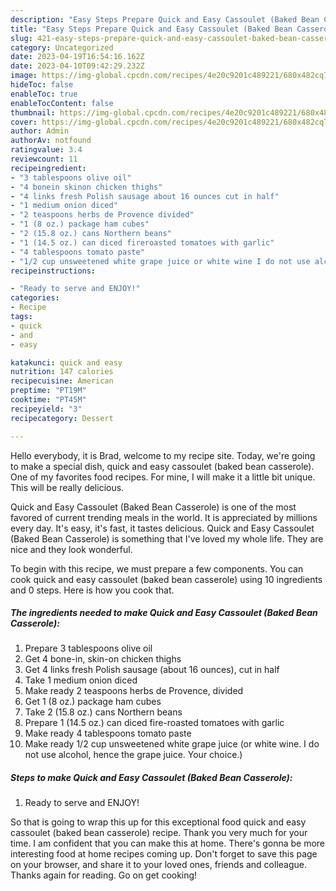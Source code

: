 ```yaml
---
description: "Easy Steps Prepare Quick and Easy Cassoulet (Baked Bean Casserole) yang Very Delicious"
title: "Easy Steps Prepare Quick and Easy Cassoulet (Baked Bean Casserole) yang Very Delicious"
slug: 421-easy-steps-prepare-quick-and-easy-cassoulet-baked-bean-casserole-yang-very-delicious
category: Uncategorized
date: 2023-04-19T16:54:16.162Z
date: 2023-04-10T09:42:29.232Z
image: https://img-global.cpcdn.com/recipes/4e20c9201c489221/680x482cq70/quick-and-easy-cassoulet-baked-bean-casserole-recipe-main-photo.jpg
hideToc: false
enableToc: true
enableTocContent: false
thumbnail: https://img-global.cpcdn.com/recipes/4e20c9201c489221/680x482cq70/quick-and-easy-cassoulet-baked-bean-casserole-recipe-main-photo.jpg
cover: https://img-global.cpcdn.com/recipes/4e20c9201c489221/680x482cq70/quick-and-easy-cassoulet-baked-bean-casserole-recipe-main-photo.jpg
author: Admin
authorAv: notfound
ratingvalue: 3.4
reviewcount: 11
recipeingredient:
- "3 tablespoons olive oil"
- "4 bonein skinon chicken thighs"
- "4 links fresh Polish sausage about 16 ounces cut in half"
- "1 medium onion diced"
- "2 teaspoons herbs de Provence divided"
- "1 (8 oz.) package ham cubes"
- "2 (15.8 oz.) cans Northern beans"
- "1 (14.5 oz.) can diced fireroasted tomatoes with garlic"
- "4 tablespoons tomato paste"
- "1/2 cup unsweetened white grape juice or white wine I do not use alcohol hence the grape juice Your choice"
recipeinstructions:

- "Ready to serve and ENJOY!"
categories:
- Recipe
tags:
- quick
- and
- easy

katakunci: quick and easy 
nutrition: 147 calories
recipecuisine: American
preptime: "PT19M"
cooktime: "PT45M"
recipeyield: "3"
recipecategory: Dessert

---
```



Hello everybody, it is Brad, welcome to my recipe site. Today, we're going to make a special dish, quick and easy cassoulet (baked bean casserole). One of my favorites food recipes. For mine, I will make it a little bit unique. This will be really delicious.



Quick and Easy Cassoulet (Baked Bean Casserole) is one of the most favored of current trending meals in the world. It is appreciated by millions every day. It's easy, it's fast, it tastes delicious. Quick and Easy Cassoulet (Baked Bean Casserole) is something that I've loved my whole life. They are nice and they look wonderful.


To begin with this recipe, we must prepare a few components. You can cook quick and easy cassoulet (baked bean casserole) using 10 ingredients and 0 steps. Here is how you cook that.

<!--inarticleads1-->

##### The ingredients needed to make Quick and Easy Cassoulet (Baked Bean Casserole):

1. Prepare 3 tablespoons olive oil
1. Get 4 bone-in, skin-on chicken thighs
1. Get 4 links fresh Polish sausage (about 16 ounces), cut in half
1. Take 1 medium onion diced
1. Make ready 2 teaspoons herbs de Provence, divided
1. Get 1 (8 oz.) package ham cubes
1. Take 2 (15.8 oz.) cans Northern beans
1. Prepare 1 (14.5 oz.) can diced fire-roasted tomatoes with garlic
1. Make ready 4 tablespoons tomato paste
1. Make ready 1/2 cup unsweetened white grape juice (or white wine. I do not use alcohol, hence the grape juice. Your choice.)




<!--inarticleads2-->

##### Steps to make Quick and Easy Cassoulet (Baked Bean Casserole):


1. Ready to serve and ENJOY!



So that is going to wrap this up for this exceptional food quick and easy cassoulet (baked bean casserole) recipe. Thank you very much for your time. I am confident that you can make this at home. There's gonna be more interesting food at home recipes coming up. Don't forget to save this page on your browser, and share it to your loved ones, friends and colleague. Thanks again for reading. Go on get cooking!
